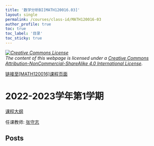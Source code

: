 ```yaml
---
title: '数学分析BI[MATH120016.03]'
layout: single
permalink: /courses/class-id/MATH120016-03
author_profile: true
toc: true
toc_label: '目录'
toc_sticky: true
---
```



<div class='notice--warning'>
	<p><i><a rel='license' href='http://creativecommons.org/licenses/by-nc-sa/4.0/'><img alt='Creative Commons License' style='border-width:0' src='https://i.creativecommons.org/l/by-nc-sa/4.0/88x31.png' /></a><br /> The content of this webpage is licensed under a <a rel='license' href='http://creativecommons.org/licenses/by-nc-sa/4.0/'>Creative Commons Attribution-NonCommercial-ShareAlike 4.0 International License</a>.</i></p>
</div>

<a href='https://fdu-math.github.io/courses/MATH120016'>链接至[MATH120016]课程页面</a>


# 2022-2023学年第1学期
<a href='https://fdu-math.github.io/courses/syllabus/MATH120016.03-2022-2023-1 (Encrypted).pdf'>课程大纲</a>

任课教师: <a href='https://fdu-math.github.io/teachers/张守志'>张守志</a>


## Posts

